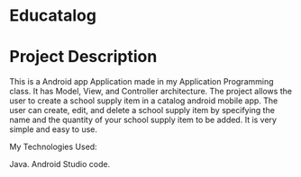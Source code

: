 # Educatalog

# Project Description

This is a Android app Application made in my Application Programming class. It has Model, View, and Controller architecture.
The project allows the user to create a school supply item in a catalog android mobile app. 
The user can create, edit, and delete a school supply item by specifying the name and the quantity of your school supply item to be added.
It is very simple and easy to use.

My Technologies Used:

Java.
Android Studio code.
